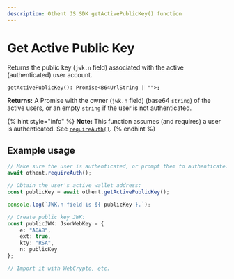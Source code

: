 ```yaml
---
description: Othent JS SDK getActivePublicKey() function
---
```


# Get Active Public Key

Returns the public key (`jwk.n` field) associated with the active (authenticated) user account.

```
getActivePublicKey(): Promise<B64UrlString | "">;
```

**Returns:** A Promise with the owner (`jwk.n` field) (base64 `string`) of the active users, or an empty `string` if the
user is not authenticated.

{% hint style="info" %}
**Note:** This function assumes (and requires) a user is authenticated. See [`requireAuth()`](require-auth.md).
{% endhint %}

## Example usage

```ts
// Make sure the user is authenticated, or prompt them to authenticate:
await othent.requireAuth();

// Obtain the user's active wallet address:
const publicKey = await othent.getActivePublicKey();

console.log(`JWK.n field is ${ publicKey }.`);

// Create public key JWK:
const publicJWK: JsonWebKey = {
    e: "AQAB",
    ext: true,
    kty: "RSA",
    n: publicKey
};

// Import it with WebCrypto, etc.
```
